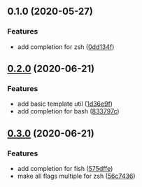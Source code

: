 ## 0.1.0 (2020-05-27)


### Features

* add completion for zsh ([0dd134f](https://github.com/MunifTanjim/oclif-plugin-completion/commit/0dd134f7e823dab2723a0e81c78858a30c32e355))

## [0.2.0](https://github.com/MunifTanjim/oclif-plugin-completion/compare/0.1.0...0.2.0) (2020-06-21)


### Features

* add basic template util ([1d36e9f](https://github.com/MunifTanjim/oclif-plugin-completion/commit/1d36e9f671acfa822287e5708bca2ec8d4b5cc65))
* add completion for bash ([833797c](https://github.com/MunifTanjim/oclif-plugin-completion/commit/833797cd691b563b2c921f7f78492f07196cc778))

## [0.3.0](https://github.com/MunifTanjim/oclif-plugin-completion/compare/0.2.0...0.3.0) (2020-06-21)


### Features

* add completion for fish ([575dffe](https://github.com/MunifTanjim/oclif-plugin-completion/commit/575dffe70ca8a8bd49d74ebf51ab495a8355d65b))
* make all flags multiple for zsh ([56c7436](https://github.com/MunifTanjim/oclif-plugin-completion/commit/56c74360a5c5410c4f9f0e242134de6bfe1551b9))


